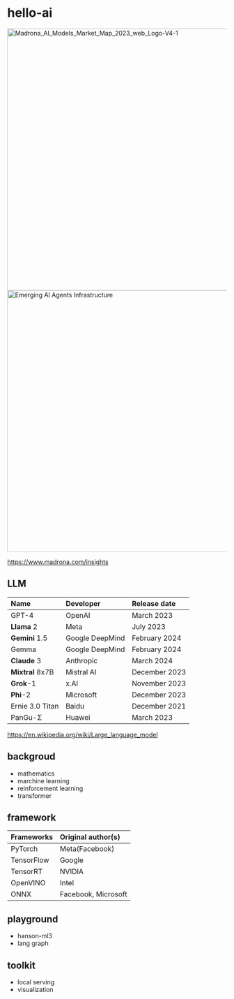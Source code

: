 <!-- markdownlint-disable MD033 -->

# hello-ai

<img src="img/Madrona_AI_Models_Market_Map_2023_web_Logo-V4-1.png" alt="Madrona_AI_Models_Market_Map_2023_web_Logo-V4-1" style="width:600px" /><img src="img/Emerging AI Agents Infrastructure.jpg" alt="Emerging AI Agents Infrastructure" style="width:600px" />

<https://www.madrona.com/insights>

## LLM

|Name|Developer|Release date|
|:--|:--|:--|
|GPT-4|OpenAI|March 2023|
|**Llama** 2|Meta|July 2023|
|**Gemini** 1.5|Google DeepMind|February 2024|
|Gemma|Google DeepMind|February 2024|
|**Claude** 3|Anthropic|March 2024|
|**Mixtral** 8x7B|Mistral AI|December 2023|
|**Grok**-1|x.AI|November 2023|
|**Phi**-2| Microsoft| December 2023|
|Ernie 3.0 Titan|Baidu|December 2021|
|PanGu-Σ|Huawei|March 2023|

<https://en.wikipedia.org/wiki/Large_language_model>

## backgroud

- mathematics
- marchine learning
- reinforcement learning
- transformer

## framework

|Frameworks|Original author(s)|
|:--|:--|
|PyTorch|Meta(Facebook)|
|TensorFlow|Google|
|TensorRT|NVIDIA|
|OpenVINO|Intel|
|ONNX|Facebook, Microsoft|

## playground

- hanson-ml3
- lang graph

## toolkit

- local serving
- visualization
